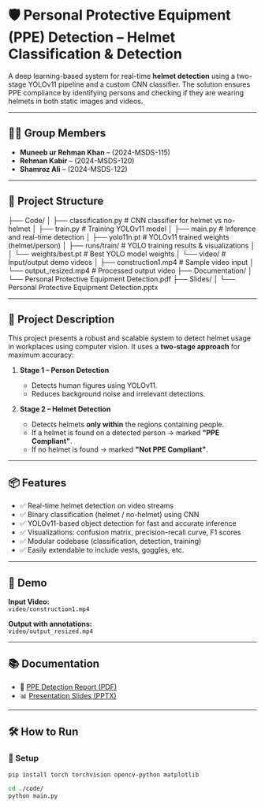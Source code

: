 # 🛡️ Personal Protective Equipment (PPE) Detection – Helmet Classification & Detection

A deep learning-based system for real-time **helmet detection** using a two-stage YOLOv11 pipeline and a custom CNN classifier. The solution ensures PPE compliance by identifying persons and checking if they are wearing helmets in both static images and videos.

---

## 🧑‍💻 Group Members

- **Muneeb ur Rehman Khan** – (2024-MSDS-115)  
- **Rehman Kabir** – (2024-MSDS-120)  
- **Shamroz Ali** – (2024-MSDS-122)
---
## 📁 Project Structure


├── Code/
│ ├── classification.py # CNN classifier for helmet vs no-helmet
│ ├── train.py # Training YOLOv11 model
│ ├── main.py # Inference and real-time detection
│ ├── yolo11n.pt # YOLOv11 trained weights (helmet/person)
│ ├── runs/train/ # YOLO training results & visualizations
│ │ └── weights/best.pt # Best YOLO model weights
│ └── video/ # Input/output demo videos
│ ├── construction1.mp4 # Sample video input
│ └── output_resized.mp4 # Processed output video
├── Documentation/
│ └── Personal Protective Equipment Detection.pdf
├── Slides/
│ └── Personal Protective Equipment Detection.pptx



---

## 🚀 Project Description

This project presents a robust and scalable system to detect helmet usage in workplaces using computer vision. It uses a **two-stage approach** for maximum accuracy:

1. **Stage 1 – Person Detection**
   - Detects human figures using YOLOv11.
   - Reduces background noise and irrelevant detections.

2. **Stage 2 – Helmet Detection**
   - Detects helmets **only within** the regions containing people.
   - If a helmet is found on a detected person → marked **"PPE Compliant"**.
   - If no helmet is found → marked **"Not PPE Compliant"**.

---

## 📦 Features

- ✅ Real-time helmet detection on video streams  
- ✅ Binary classification (helmet / no-helmet) using CNN  
- ✅ YOLOv11-based object detection for fast and accurate inference  
- ✅ Visualizations: confusion matrix, precision-recall curve, F1 scores  
- ✅ Modular codebase (classification, detection, training)  
- ✅ Easily extendable to include vests, goggles, etc.

---

## 🎥 Demo

**Input Video:**  
`video/construction1.mp4`

**Output with annotations:**  
`video/output_resized.mp4`

---

## 📚 Documentation

- 📄 [PPE Detection Report (PDF)](Documentation/Personal%20Protective%20Equipment%20Detection.pdf)  
- 📊 [Presentation Slides (PPTX)](Slides/Personal%20Protective%20Equipment%20Detection.pptx)

---

## 🛠️ How to Run

### 🔧 Setup

```bash
pip install torch torchvision opencv-python matplotlib

cd ./code/
python main.py
